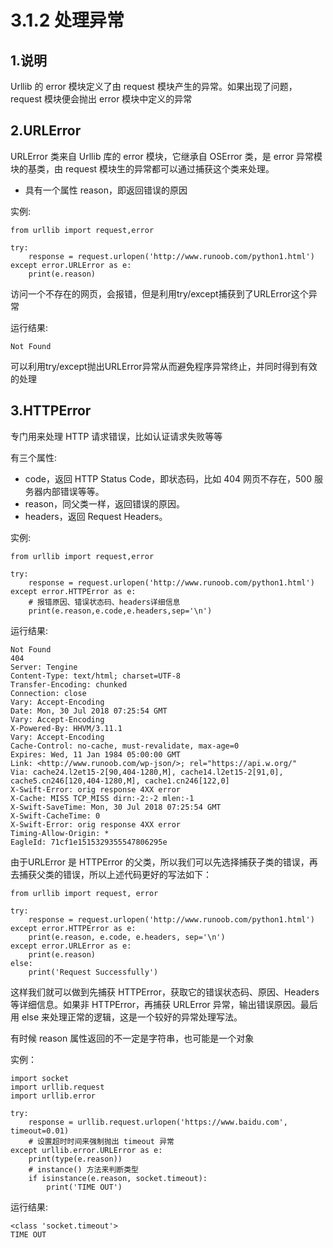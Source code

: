 # 3.1.2 处理异常

## 1.说明

Urllib 的 error 模块定义了由 request 模块产生的异常。如果出现了问题，request 模块便会抛出 error 模块中定义的异常

## 2.URLError

URLError 类来自 Urllib 库的 error 模块，它继承自 OSError 类，是 error 异常模块的基类，由 request 模块生的异常都可以通过捕获这个类来处理。

* 具有一个属性 reason，即返回错误的原因

实例:

```text
from urllib import request,error

try:
    response = request.urlopen('http://www.runoob.com/python1.html')
except error.URLError as e:
    print(e.reason)
```

访问一个不存在的网页，会报错，但是利用try/except捕获到了URLError这个异常

运行结果:

```text
Not Found
```

可以利用try/except抛出URLError异常从而避免程序异常终止，并同时得到有效的处理

## 3.HTTPError

专门用来处理 HTTP 请求错误，比如认证请求失败等等

有三个属性:

* code，返回 HTTP Status Code，即状态码，比如 404 网页不存在，500 服务器内部错误等等。
* reason，同父类一样，返回错误的原因。
* headers，返回 Request Headers。

实例:

```text
from urllib import request,error

try:
    response = request.urlopen('http://www.runoob.com/python1.html')
except error.HTTPError as e:
    # 报错原因、错误状态码、headers详细信息 
    print(e.reason,e.code,e.headers,sep='\n')
```

运行结果:

```text
Not Found
404
Server: Tengine
Content-Type: text/html; charset=UTF-8
Transfer-Encoding: chunked
Connection: close
Vary: Accept-Encoding
Date: Mon, 30 Jul 2018 07:25:54 GMT
Vary: Accept-Encoding
X-Powered-By: HHVM/3.11.1
Vary: Accept-Encoding
Cache-Control: no-cache, must-revalidate, max-age=0
Expires: Wed, 11 Jan 1984 05:00:00 GMT
Link: <http://www.runoob.com/wp-json/>; rel="https://api.w.org/"
Via: cache24.l2et15-2[90,404-1280,M], cache14.l2et15-2[91,0], cache5.cn246[120,404-1280,M], cache1.cn246[122,0]
X-Swift-Error: orig response 4XX error
X-Cache: MISS TCP_MISS dirn:-2:-2 mlen:-1
X-Swift-SaveTime: Mon, 30 Jul 2018 07:25:54 GMT
X-Swift-CacheTime: 0
X-Swift-Error: orig response 4XX error
Timing-Allow-Origin: *
EagleId: 71cf1e1515329355547806295e
```

由于URLError 是 HTTPError 的父类，所以我们可以先选择捕获子类的错误，再去捕获父类的错误，所以上述代码更好的写法如下：

```text
from urllib import request, error

try:
    response = request.urlopen('http://www.runoob.com/python1.html')
except error.HTTPError as e:
    print(e.reason, e.code, e.headers, sep='\n')
except error.URLError as e:
    print(e.reason)
else:
    print('Request Successfully')
```

这样我们就可以做到先捕获 HTTPError，获取它的错误状态码、原因、Headers 等详细信息。如果非 HTTPError，再捕获 URLError 异常，输出错误原因。最后用 else 来处理正常的逻辑，这是一个较好的异常处理写法。

有时候 reason 属性返回的不一定是字符串，也可能是一个对象

实例：

```text
import socket
import urllib.request
import urllib.error

try:
    response = urllib.request.urlopen('https://www.baidu.com', timeout=0.01)
    # 设置超时时间来强制抛出 timeout 异常
except urllib.error.URLError as e:
    print(type(e.reason))
    # instance() 方法来判断类型
    if isinstance(e.reason, socket.timeout):
        print('TIME OUT')
```

运行结果:

```text
<class 'socket.timeout'>
TIME OUT
```


